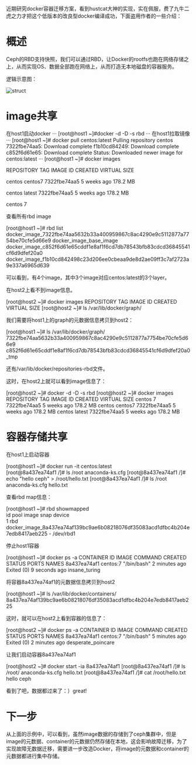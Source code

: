 近期研究docker容器迁移方案，看到hustcat大神的实现，实在佩服，费了九牛二虎之力才把这个低版本的改良型docker编译成功，下面盗用作者的一些介绍：

概述
==================================

Ceph的RBD支持快照，我们可以通过RBD，让Docker的rootfs也跑在网络存储之上，从而实现OS、数据全部跑在网络上，从而打造无本地磁盘的容器服务。

逻辑示意图：

![struct](http://hustcat.github.io/assets/2015-07-24-docker-on-ceph.jpg)

image共享
==================================

在host1启动docker
···
[root@host1 ~]#docker -d -D -s rbd
···
在host1拉取镜像
···
[root@host1 ~]# docker pull centos:latest
Pulling repository centos
7322fbe74aa5: Download complete 
f1b10cd84249: Download complete 
c852f6d61e65: Download complete 
Status: Downloaded newer image for centos:latest
···
[root@host1 ~]# docker images

REPOSITORY          TAG                 IMAGE ID            CREATED             VIRTUAL SIZE

centos              centos7             7322fbe74aa5        5 weeks ago         178.2 MB

centos              latest              7322fbe74aa5        5 weeks ago         178.2 MB

centos              7

查看所有rbd image

[root@host1 ~]# rbd list
docker_image_7322fbe74aa5632b33a400959867c8ac4290e9c5112877a7754be70cfe5d66e9
docker_image_base_image
docker_image_c852f6d61e65cddf1e8af1f6cd7db78543bfb83cdcd36845541cf6d9dfef20a0
docker_image_f1b10cd842498c23d206ee0cbeaa9de8d2ae09ff3c7af2723a9e337a6965d639

可以看到，有4个image，其中3个image对应centos:latest的3个layer。

在host2上看不到image信息。

[root@host2 ~]# docker images
REPOSITORY          TAG                 IMAGE ID            CREATED             VIRTUAL SIZE
[root@host2 ~]# ls /var/lib/docker/graph/

我们需要将host1上的graph的元数据信息拷贝到host2：

[root@host1 ~]# ls /var/lib/docker/graph/
7322fbe74aa5632b33a400959867c8ac4290e9c5112877a7754be70cfe5d66e9  c852f6d61e65cddf1e8af1f6cd7db78543bfb83cdcd36845541cf6d9dfef20a0
_tmp

还有/var/lib/docker/repositories-rbd文件。

这时，在host2上就可以看到image信息了：

[root@host2 ~]# docker -d -D -s rbd
[root@host2 ~]# docker images
REPOSITORY          TAG                 IMAGE ID            CREATED             VIRTUAL SIZE
centos              7                   7322fbe74aa5        5 weeks ago         178.2 MB
centos              centos7             7322fbe74aa5        5 weeks ago         178.2 MB
centos              latest              7322fbe74aa5        5 weeks ago         178.2 MB

容器存储共享
==================================

在host1上启动容器

[root@host1 ~]# docker run -it centos:latest               
[root@8a437ea74af1 /]# ls /root
anaconda-ks.cfg
[root@8a437ea74af1 /]# echo "hello ceph" > /root/hello.txt
[root@8a437ea74af1 /]# ls /root
anaconda-ks.cfg  hello.txt

查看rbd map信息：

[root@host1 ~]# rbd showmapped     
id pool image                                                                         snap device    
1  rbd  docker_image_8a437ea74af139bc9ae6b08218076df35083acd1dfbc4b204e7edb8417aeb225 -    /dev/rbd1

停止host1容器

[root@host1 ~]# docker ps  -a
CONTAINER ID        IMAGE               COMMAND             CREATED             STATUS                     PORTS               NAMES
8a437ea74af1        centos:7            "/bin/bash"         2 minutes ago       Exited (0) 9 seconds ago                   insane_turing

将容器8a437ea74af1的元数据信息拷贝到host2

[root@host1 ~]# ls /var/lib/docker/containers/       
8a437ea74af139bc9ae6b08218076df35083acd1dfbc4b204e7edb8417aeb225

这时，就可以在host2上看到容器的信息了：

[root@host2 ~]# docker ps  -a
CONTAINER ID        IMAGE               COMMAND             CREATED             STATUS                     PORTS               NAMES
8a437ea74af1        centos:7            "/bin/bash"         5 minutes ago       Exited (0) 2 minutes ago             desperate_poincare

让我们启动容器8a437ea74af1

[root@host2 ~]# docker start -ia 8a437ea74af1
[root@8a437ea74af1 /]# ls /root/
anaconda-ks.cfg  hello.txt
[root@8a437ea74af1 /]# cat /root/hello.txt 
hello ceph

看到了吧，数据都过来了：）great!

下一步
==================================

从上面的示例中，可以看到，虽然image数据的存储到了ceph集群中，但是image的元数据、container的元数据仍然存储在本地，这会影响故障迁移，为了实现故障无数据迁移，需要进一步改造Docker，将image的元数据和container的元数据都进行集中存储。

